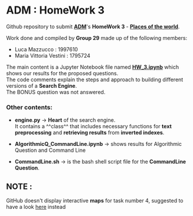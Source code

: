 # ADM : HomeWork 3

Github repository to submit [**ADM**](http://aris.me/index.php/data-mining-ds-2022)'s **HomeWork 3** - **[Places of the world](https://github.com/lucamaiano/ADM/tree/master/2022/Homework_3)**.<br>

Work done and compiled by **Group 29** made up of the following members:
- Luca Mazzucco : 1997610 
- Maria Vittoria Vestini : 1795724

The main content is a Jupyter Notebook file named [**HW_3.ipynb**](https://nbviewer.org/github/LM1997610/ADM_HW3/blob/main/HW_3.ipynb) which shows our results for the proposed questions.\
The code comments explain the steps and approach to building different versions of a **Search Engine**.\
The BONUS question was not answered.

### Other contents:

- **engine.py** →  **Heart** of the search engine.\
It contains a ^^class^^ that includes necessary functions for **text preprocessing** and **retrieving results** from **inverted indexes**.

- **AlgorithmicQ_CommandLine.ipynb** → shows results for Algorithmic Question and Command Line

- **CommandLine.sh** → is the bash shell script file for the **CommandLine Question**.

## **NOTE :**
GitHub doesn't display interactive **maps** for task number 4, suggested to have a look [here](https://nbviewer.org/github/LM1997610/ADM_HW3/blob/main/HW_3.ipynb) instead
